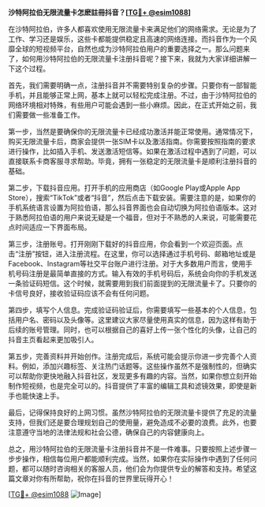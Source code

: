 **沙特阿拉伯无限流量卡怎麽註冊抖音？[[TG💪+ @esim1088](https://t.me/s/esim1088)]**

在沙特阿拉伯，许多人都喜欢使用无限流量卡来满足他们的网络需求。无论是为了工作、学习还是娱乐，这些卡都能提供稳定且高速的网络连接。而抖音作为一个风靡全球的短视频平台，自然也成为沙特阿拉伯用户的重要选择之一。那么问题来了，如何用沙特阿拉伯的无限流量卡注册抖音呢？接下来，我就为大家详细讲解一下这个过程。

首先，我们需要明确一点，注册抖音并不需要特别复杂的步骤。只要你有一部智能手机，并且能够正常上网，基本上就可以轻松完成注册。不过，由于沙特阿拉伯的网络环境相对特殊，有些用户可能会遇到一些小麻烦。因此，在正式开始之前，我们需要做一些准备工作。

第一步，当然是要确保你的无限流量卡已经成功激活并能正常使用。通常情况下，购买无限流量卡后，商家会提供一张SIM卡以及激活指南。你需要按照指南的要求进行操作，比如插入手机、发送激活短信等。如果在激活过程中遇到了问题，可以直接联系卡商客服寻求帮助。毕竟，拥有一张稳定的无限流量卡是顺利注册抖音的基础。

第二步，下载抖音应用。打开手机的应用商店（如Google Play或Apple App Store），搜索“TikTok”或者“抖音”，然后点击下载安装。需要注意的是，如果你的手机系统语言设置为阿拉伯语，那么抖音界面也会自动切换为阿拉伯语版本。这对于熟悉阿拉伯语的用户来说无疑是一个福音，但对于不熟悉的人来说，可能需要花点时间适应一下界面布局。

第三步，注册账号。打开刚刚下载好的抖音应用，你会看到一个欢迎页面。点击“注册”按钮，进入注册流程。在这里，你可以选择通过手机号码、邮箱地址或是Facebook、Instagram等社交平台账户进行注册。对于大多数用户而言，使用手机号码注册是最简单直接的方式。输入有效的手机号码后，系统会向你的手机发送一条验证码短信。这个时候，就需要用到我们前面提到的无限流量卡了。只要你的卡信号良好，接收验证码应该不会有任何问题。

第四步，填写个人信息。完成验证码验证后，你需要填写一些基本的个人信息，包括用户名、密码以及头像等。这里建议大家尽量使用真实的信息，因为这样有助于后续的账号管理。同时，也可以根据自己的喜好上传一张个性化的头像，让自己的抖音主页看起来更加吸引人。

第五步，完善资料并开始创作。注册完成后，系统可能会提示你进一步完善个人资料。例如，添加兴趣标签、关注热门话题等。这些操作虽然不是强制性的，但确实可以帮助你更快地融入抖音社区，发现更多有趣的内容。当然，如果你想立刻开始制作短视频，也是完全可以的。抖音提供了丰富的编辑工具和滤镜效果，即使是新手也能快速上手。

最后，记得保持良好的上网习惯。虽然沙特阿拉伯的无限流量卡提供了充足的流量支持，但我们还是要合理规划自己的使用量，避免造成不必要的浪费。此外，也要注意遵守当地的法律法规和社会公德，确保自己的内容健康向上。

总之，用沙特阿拉伯的无限流量卡注册抖音并不是一件难事。只要按照上述步骤一步步操作，相信每位用户都能顺利完成。当然，如果你在实际操作中遇到了任何问题，都可以随时咨询相关的客服人员，他们会为你提供专业的解答和支持。希望这篇文章对你有所帮助，祝你在抖音的世界里玩得开心！

[[TG💪+ @esim1088](https://t.me/s/esim1088) ![Image](https://i.postimg.cc/4NQfJmqS/Snipaste-2025-05-13-00-14-12.png)]